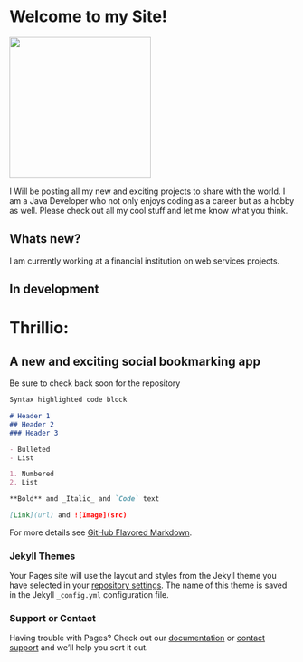 # Welcome to my Site!

  <img src="https://octodex.github.com/images/yaktocat.png" width="250">



I Will be posting all my new and exciting projects to share with the world. I am a Java Developer who not only enjoys coding as a career but as a hobby as well. Please check out all my cool stuff and let me know what you think.

## Whats new?

I am currently working at a financial institution on web services projects. 

## In development

# Thrillio: 
## A new and exciting social bookmarking app

Be sure to check back soon for the repository

```markdown
Syntax highlighted code block

# Header 1
## Header 2
### Header 3

- Bulleted
- List

1. Numbered
2. List

**Bold** and _Italic_ and `Code` text

[Link](url) and ![Image](src)
```

For more details see [GitHub Flavored Markdown](https://guides.github.com/features/mastering-markdown/).

### Jekyll Themes

Your Pages site will use the layout and styles from the Jekyll theme you have selected in your [repository settings](https://github.com/igaldb/igaldb.github.io/settings). The name of this theme is saved in the Jekyll `_config.yml` configuration file.

### Support or Contact

Having trouble with Pages? Check out our [documentation](https://help.github.com/categories/github-pages-basics/) or [contact support](https://github.com/contact) and we’ll help you sort it out.
